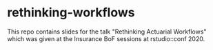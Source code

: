 # rethinking-workflows

This repo contains slides for the talk "Rethinking Actuarial Workflows" which was given at the Insurance BoF sessions at rstudio::conf 2020.
